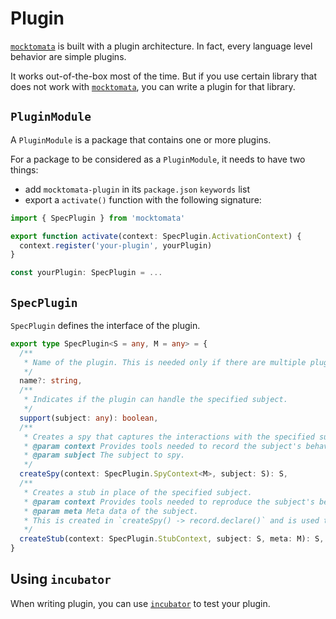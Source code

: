 # Plugin

[`mocktomata`][mocktomata] is built with a plugin architecture.
In fact, every language level behavior are simple plugins.

It works out-of-the-box most of the time.
But if you use certain library that does not work with [`mocktomata`][mocktomata],
you can write a plugin for that library.

## `PluginModule`

A `PluginModule` is a package that contains one or more plugins.

For a package to be considered as a `PluginModule`,
it needs to have two things:

- add `mocktomata-plugin` in its `package.json` `keywords` list
- export a `activate()` function with the following signature:

```ts
import { SpecPlugin } from 'mocktomata'

export function activate(context: SpecPlugin.ActivationContext) {
  context.register('your-plugin', yourPlugin)
}

const yourPlugin: SpecPlugin = ...
```

## `SpecPlugin`

`SpecPlugin` defines the interface of the plugin.

```ts
export type SpecPlugin<S = any, M = any> = {
  /**
   * Name of the plugin. This is needed only if there are multiple plugins in a package.
   */
  name?: string,
  /**
   * Indicates if the plugin can handle the specified subject.
   */
  support(subject: any): boolean,
  /**
   * Creates a spy that captures the interactions with the specified subject.
   * @param context Provides tools needed to record the subject's behavior.
   * @param subject The subject to spy.
   */
  createSpy(context: SpecPlugin.SpyContext<M>, subject: S): S,
  /**
   * Creates a stub in place of the specified subject.
   * @param context Provides tools needed to reproduce the subject's behavior.
   * @param meta Meta data of the subject.
   * This is created in `createSpy() -> record.declare()` and is used to make the stub looks like the subject.
   */
  createStub(context: SpecPlugin.StubContext, subject: S, meta: M): S,
}
```

## Using `incubator`

When writing plugin, you can use [`incubator`][incubator] to test your plugin.

[mocktomata]: https://github.com/mocktomata/mocktomata/blob/master/packages/mocktomata
[incubator]: https://github.com/mocktomata/mocktomata/blob/master/docs/incubator.md
